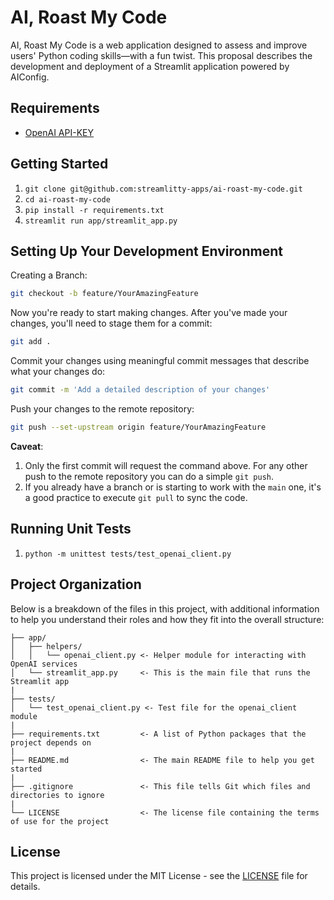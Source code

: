 AI, Roast My Code
==============================

AI, Roast My Code is a web application designed to assess and improve users' Python coding skills—with a fun twist. This proposal describes the development and deployment of a Streamlit application powered by AIConfig.

Requirements
------------
- [OpenAI API-KEY](https://platform.openai.com/docs/api-reference/api-keys)

Getting Started
------------
1. `git clone git@github.com:streamlitty-apps/ai-roast-my-code.git`
2. `cd ai-roast-my-code`
3. `pip install -r requirements.txt`
4. `streamlit run app/streamlit_app.py`

Setting Up Your Development Environment
------------

Creating a Branch:

```bash
git checkout -b feature/YourAmazingFeature
```

Now you're ready to start making changes. After you've made your changes, you'll need to stage them for a commit:

```bash
git add .
```

Commit your changes using meaningful commit messages that describe what your changes do:

```bash
git commit -m 'Add a detailed description of your changes'
```

Push your changes to the remote repository:

```bash
git push --set-upstream origin feature/YourAmazingFeature
```

**Caveat**:

1. Only the first commit will request the command above. For any other push to the remote repository you can do a simple `git push`.
2. If you already have a branch or is starting to work with the `main` one, it's a good practice to execute `git pull` to sync the code.

Running Unit Tests
------------
1. `python -m unittest tests/test_openai_client.py`

Project Organization
------------

Below is a breakdown of the files in this project, with additional information to help you understand their roles and how they fit into the overall structure:

    ├── app/
    │   ├── helpers/
    │   │   └── openai_client.py <- Helper module for interacting with OpenAI services
    │   └── streamlit_app.py     <- This is the main file that runs the Streamlit app
    |
    ├── tests/
    │   └── test_openai_client.py <- Test file for the openai_client module
    |
    ├── requirements.txt         <- A list of Python packages that the project depends on
    |
    ├── README.md                <- The main README file to help you get started
    |
    ├── .gitignore               <- This file tells Git which files and directories to ignore
    |
    └── LICENSE                  <- The license file containing the terms of use for the project

License
------------
This project is licensed under the MIT License - see the [LICENSE](LICENSE.md) file for details.
